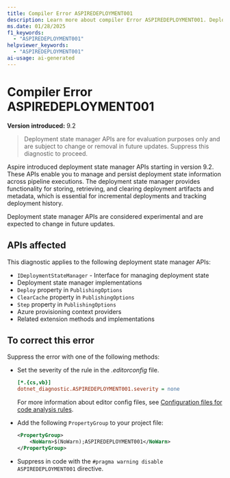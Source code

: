 ```yaml
---
title: Compiler Error ASPIREDEPLOYMENT001
description: Learn more about compiler Error ASPIREDEPLOYMENT001. Deployment state manager APIs are for evaluation purposes only and are subject to change or removal in future updates.
ms.date: 01/28/2025
f1_keywords:
  - "ASPIREDEPLOYMENT001"
helpviewer_keywords:
  - "ASPIREDEPLOYMENT001"
ai-usage: ai-generated
---
```


# Compiler Error ASPIREDEPLOYMENT001

**Version introduced:** 9.2

> Deployment state manager APIs are for evaluation purposes only and are subject to change or removal in future updates. Suppress this diagnostic to proceed.

Aspire introduced deployment state manager APIs starting in version 9.2. These APIs enable you to manage and persist deployment state information across pipeline executions. The deployment state manager provides functionality for storing, retrieving, and clearing deployment artifacts and metadata, which is essential for incremental deployments and tracking deployment history.

Deployment state manager APIs are considered experimental and are expected to change in future updates.

## APIs affected

This diagnostic applies to the following deployment state manager APIs:

- `IDeploymentStateManager` - Interface for managing deployment state
- Deployment state manager implementations
- `Deploy` property in `PublishingOptions`
- `ClearCache` property in `PublishingOptions`
- `Step` property in `PublishingOptions`
- Azure provisioning context providers
- Related extension methods and implementations

## To correct this error

Suppress the error with one of the following methods:

- Set the severity of the rule in the _.editorconfig_ file.

  ```ini
  [*.{cs,vb}]
  dotnet_diagnostic.ASPIREDEPLOYMENT001.severity = none
  ```

  For more information about editor config files, see [Configuration files for code analysis rules](/dotnet/fundamentals/code-analysis/configuration-files).

- Add the following `PropertyGroup` to your project file:

  ```xml
  <PropertyGroup>
      <NoWarn>$(NoWarn);ASPIREDEPLOYMENT001</NoWarn>
  </PropertyGroup>
  ```

- Suppress in code with the `#pragma warning disable ASPIREDEPLOYMENT001` directive.
